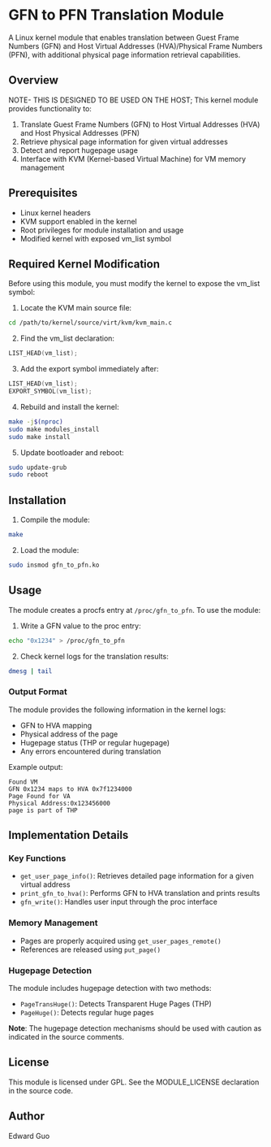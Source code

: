 # GFN to PFN Translation Module

A Linux kernel module that enables translation between Guest Frame Numbers (GFN) and Host Virtual Addresses (HVA)/Physical Frame Numbers (PFN), with additional physical page information retrieval capabilities.

## Overview
NOTE- THIS IS DESIGNED TO BE USED ON THE HOST;
This kernel module provides functionality to:
1. Translate Guest Frame Numbers (GFN) to Host Virtual Addresses (HVA) and Host Physical Addresses (PFN)
2. Retrieve physical page information for given virtual addresses
3. Detect and report hugepage usage
4. Interface with KVM (Kernel-based Virtual Machine) for VM memory management

## Prerequisites

- Linux kernel headers
- KVM support enabled in the kernel
- Root privileges for module installation and usage
- Modified kernel with exposed vm_list symbol

## Required Kernel Modification

Before using this module, you must modify the kernel to expose the vm_list symbol:

1. Locate the KVM main source file:
```bash
cd /path/to/kernel/source/virt/kvm/kvm_main.c
```

2. Find the vm_list declaration:
```c
LIST_HEAD(vm_list);
```

3. Add the export symbol immediately after:
```c
LIST_HEAD(vm_list);
EXPORT_SYMBOL(vm_list);
```

4. Rebuild and install the kernel:
```bash
make -j$(nproc)
sudo make modules_install
sudo make install
```

5. Update bootloader and reboot:
```bash
sudo update-grub
sudo reboot
```

## Installation

1. Compile the module:
```bash
make
```

2. Load the module:
```bash
sudo insmod gfn_to_pfn.ko
```

## Usage

The module creates a procfs entry at `/proc/gfn_to_pfn`. To use the module:

1. Write a GFN value to the proc entry:
```bash
echo "0x1234" > /proc/gfn_to_pfn
```

2. Check kernel logs for the translation results:
```bash
dmesg | tail
```

### Output Format

The module provides the following information in the kernel logs:
- GFN to HVA mapping
- Physical address of the page
- Hugepage status (THP or regular hugepage)
- Any errors encountered during translation

Example output:
```
Found VM
GFN 0x1234 maps to HVA 0x7f1234000
Page Found for VA
Physical Address:0x123456000
page is part of THP
```

## Implementation Details

### Key Functions

- `get_user_page_info()`: Retrieves detailed page information for a given virtual address
- `print_gfn_to_hva()`: Performs GFN to HVA translation and prints results
- `gfn_write()`: Handles user input through the proc interface

### Memory Management
- Pages are properly acquired using `get_user_pages_remote()`
- References are released using `put_page()`
  
### Hugepage Detection

The module includes hugepage detection with two methods:
- `PageTransHuge()`: Detects Transparent Huge Pages (THP)
- `PageHuge()`: Detects regular huge pages

**Note**: The hugepage detection mechanisms should be used with caution as indicated in the source comments.

## License

This module is licensed under GPL. See the MODULE_LICENSE declaration in the source code.

## Author

Edward Guo
